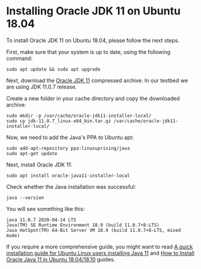 # Installing Oracle JDK 11 on Ubuntu 18.04

To install Oracle JDK 11 on Ubuntu 18.04, please follow the next steps.

First, make sure that your system is up to date, using the following command:

```
sudo apt update && sudo apt upgrade
```

Next, download the [Oracle JDK 11](https://www.oracle.com/java/technologies/javase-jdk11-downloads.html#license-lightbox) compressed archive. In our testbed we are using JDK 11.0.7 release.

Create a new folder in your cache directory and copy the downloaded archive:

```
sudo mkdir -p /var/cache/oracle-jdk11-installer-local/
sudo cp jdk-11.0.7_linux-x64_bin.tar.gz /var/cache/oracle-jdk11-installer-local/
```

Now, we need to add the Java's PPA to Ubuntu apt:
```
sudo add-apt-repository ppa:linuxuprising/java
sudo apt-get update
```

Next, install Oracle JDK 11:
```
sudo apt install oracle-java11-installer-local
```

Check whether the Java installation was successful:
```
java --version
```
You will see something like this:
```
java 11.0.7 2020-04-14 LTS
Java(TM) SE Runtime Environment 18.9 (build 11.0.7+8-LTS)
Java HotSpot(TM) 64-Bit Server VM 18.9 (build 11.0.7+8-LTS, mixed mode)
```

If you require a more comprehensive guide, you might want to read [A quick installation guide for Ubuntu Linux users installing Java 11](https://www.javaworld.com/article/3514725/installing-oracle-java-se-11-on-ubuntu-18-04.html) and [How to Install Oracle Java 11 in Ubuntu 18.04/18.10](http://ubuntuhandbook.org/index.php/2018/11/how-to-install-oracle-java-11-in-ubuntu-18-04-18-10/) guides.